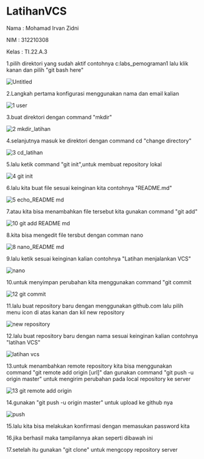 # LatihanVCS
Nama  : Mohamad Irvan Zidni

NIM   : 312210308

Kelas : TI.22.A.3

1.pilih direktori yang sudah aktif contohnya c:labs_pemograman1 lalu klik kanan dan pilih "git bash here"

![Untitled](https://user-images.githubusercontent.com/115876072/196157481-92f15a3a-c80e-4c2d-9b21-10789decb557.png)

2.Langkah pertama konfigurasi menggunakan nama dan email kalian

![1  user](https://user-images.githubusercontent.com/115876072/196157040-c259e4f9-7045-4865-b2c5-f0446aa23998.png)

3.buat direktori dengan command "mkdir"

![2  mkdir_latihan](https://user-images.githubusercontent.com/115876072/196157631-5209da5b-b2c2-40c7-a92e-d0e3b8d35cf3.png)

4.selanjutnya masuk ke direktori dengan command cd "change directory"

![3  cd_latihan](https://user-images.githubusercontent.com/115876072/196157673-6a9f1514-3321-413b-8629-577b81e7beb3.png)

5.lalu ketik command "git init",untuk membuat repository lokal

![4  git init](https://user-images.githubusercontent.com/115876072/196157729-5e3cab32-6442-426d-8d3e-349a13a7c19c.png)

6.lalu kita buat file sesuai keinginan kita contohnya "README.md"

![5  echo_README md](https://user-images.githubusercontent.com/115876072/196158695-3e8cbedb-4799-4960-808c-b7fa7dffdb4f.png)

7.atau kita bisa menambahkan file tersebut kita gunakan command "git add"

![10  git add README md](https://user-images.githubusercontent.com/115876072/196158766-c50e008d-4319-4716-8db0-d685218b5db6.png)

8.kita bisa mengedit file tersbut dengan comman nano

![8  nano_README md](https://user-images.githubusercontent.com/115876072/196158841-bbb9953e-dac6-4dd2-ba03-21f97aa1535d.png)

9.lalu ketik sesuai keinginan kalian contohnya "Latihan menjalankan VCS"

![nano](https://user-images.githubusercontent.com/115876072/196159142-28ffe3a9-c11d-472d-9e53-f2a10511cecf.png)

10.untuk menyimpan perubahan kita menggunakan command "git commit

![12  git commit](https://user-images.githubusercontent.com/115876072/196159193-e689f45f-519d-47df-8227-4b2b5875e3a1.png)

11.lalu buat repository baru dengan menggunakan github.com lalu pilih menu icon di atas kanan dan kil new repository

![new repository](https://user-images.githubusercontent.com/115876072/196159446-711e3068-af59-4f7d-af90-9256f614a3b2.png)

12.lalu buat repository baru dengan nama sesuai keinginan kalian contohnya "latihan VCS"

![latihan vcs](https://user-images.githubusercontent.com/115876072/196159812-85eb1a4c-cb2b-4d42-ad89-175af9feec81.png)

13.untuk menambahkan remote repository kita bisa menggunakan command "git remote add origin [url]" dan gunakan command "git push -u origin master" untuk mengirim perubahan pada local repository ke server

![13  git remote add origin](https://user-images.githubusercontent.com/115876072/196159866-6f3d5d8b-1958-4d5f-b5cc-48c854fa95fa.png)

14.gunakan "git push -u origin master" untuk upload ke github nya

![push](https://user-images.githubusercontent.com/115876072/196161279-94f496b5-bf2a-4891-9a98-16c6937ffad5.png)

15.lalu kita bisa melakukan konfirmasi dengan memasukan password kita

16.jika berhasil maka tampilannya akan seperti dibawah ini

17.setelah itu gunakan "git clone" untuk mengcopy repository server
